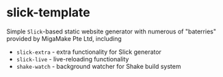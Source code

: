 # slick-template    

Simple `Slick`-based static website generator with numerous of "baterries" provided
by MigaMake Pte Ltd, including

- `slick-extra` - extra functionality for Slick generator
- `slick-live`  - live-reloading functionality
- `shake-watch` - background watcher for Shake build system